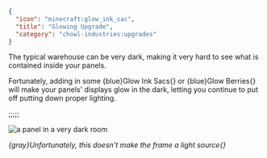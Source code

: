 ```json
{
  "icon": "minecraft:glow_ink_sac",
  "title": "Glowing Upgrade",
  "category": "chowl-industries:upgrades"
}
```

The typical warehouse can be very dark, making it very hard to see what is contained inside your panels.


Fortunately, adding in some {blue}Glow Ink Sacs{} or {blue}Glow Berries{} will make your panels' displays glow in the
dark, letting you continue to put off putting down proper lighting.

;;;;;

![a panel in a very dark room](chowl-industries:textures/gui/glowing_example.png,fit)

*{gray}Unfortunately, this doesn't make the frame a light source{}*